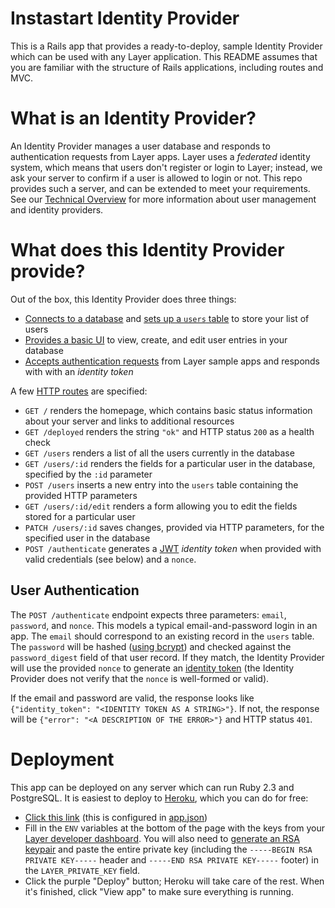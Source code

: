 # Instastart Identity Provider

This is a Rails app that provides a ready-to-deploy, sample Identity Provider which can be used with any Layer application. This README assumes that you are familiar with the structure of Rails applications, including routes and MVC.

# What is an Identity Provider?

An Identity Provider manages a user database and responds to authentication requests from Layer apps. Layer uses a _federated_ identity system, which means that users don't register or login to Layer; instead, we ask your server to confirm if a user is allowed to login or not. This repo provides such a server, and can be extended to meet your requirements. See our [Technical Overview](https://docs.layer.com/sdk/ios/introduction#2-user-management-identity-provider) for more information about user management and identity providers.

# What does this Identity Provider provide?

Out of the box, this Identity Provider does three things:

* [Connects to a database](config/database.yml) and [sets up a `users` table](db/migrate/20160930212656_create_users.rb) to store your list of users
* [Provides a basic UI](app/controllers/users_controller.rb) to view, create, and edit user entries in your database
* [Accepts authentication requests](app/controllers/authentication_controller.rb) from Layer sample apps and responds with with an _identity token_

A few [HTTP routes](config/routes.rb) are specified:

* `GET /` renders the homepage, which contains basic status information about your server and links to additional resources
* `GET /deployed` renders the string `"ok"` and HTTP status `200` as a health check
* `GET /users` renders a list of all the users currently in the database
* `GET /users/:id` renders the fields for a particular user in the database, specified by the `:id` parameter
* `POST /users` inserts a new entry into the `users` table containing the provided HTTP parameters
* `GET /users/:id/edit` renders a form allowing you to edit the fields stored for a particular user
* `PATCH /users/:id` saves changes, provided via HTTP parameters, for the specified user in the database
* `POST /authenticate` generates a [JWT](https://jwt.io) _identity token_ when provided with valid credentials (see below) and a `nonce`.

## User Authentication

The `POST /authenticate` endpoint expects three parameters: `email`, `password`, and `nonce`. This models a typical email-and-password login in an app. The `email` should correspond to an existing record in the `users` table. The `password` will be hashed ([using bcrypt](http://api.rubyonrails.org/classes/ActiveModel/SecurePassword/ClassMethods.html#method-i-has_secure_password)) and checked against the `password_digest` field of that user record. If they match, the Identity Provider will use the provided `nonce` to generate an [identity token](https://docs.layer.com/sdk/ios/authentication#identity-token) (the Identity Provider does not verify that the `nonce` is well-formed or valid). 

If the email and password are valid, the response looks like `{"identity_token": "<IDENTITY TOKEN AS A STRING>"}`. If not, the response will be `{"error": "<A DESCRIPTION OF THE ERROR>"}` and HTTP status `401`. 

# Deployment

This app can be deployed on any server which can run Ruby 2.3 and PostgreSQL. It is easiest to deploy to [Heroku](https://www.heroku.com/what), which you can do for free:

* [Click this link](https://heroku.com/deploy?template=https://github.com/layerhq/instastart-identity-provider/tree/master) (this is configured in [app.json](app.json))
* Fill in the `ENV` variables at the bottom of the page with the keys from your [Layer developer dashboard](https://developer.layer.com/projects/keys). You will also need to [generate an RSA keypair](https://rietta.com/blog/2012/01/27/openssl-generating-rsa-key-from-command/) and paste the entire private key (including the `-----BEGIN RSA PRIVATE KEY-----` header and `-----END RSA PRIVATE KEY-----` footer) in the `LAYER_PRIVATE_KEY` field.
* Click the purple "Deploy" button; Heroku will take care of the rest. When it's finished, click "View app" to make sure everything is running.
